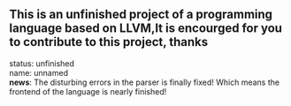 ## This is an unfinished project of a programming language based on LLVM,It is encourged for you to contribute to this project, thanks
status: unfinished<br/>
name: unnamed<br/>
**news**: The disturbing errors in the parser is finally fixed! Which means the frontend of the language is nearly finished!
